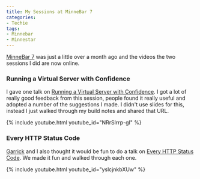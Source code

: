 ```yaml
---
title: My Sessions at MinneBar 7
categories:
- Techie
tags:
- Minnebar
- Minnestar
---
```


[MinneBar 7](http://wiki.minnestar.org/wiki/MinneBar_7) was just a little over a month ago and the videos the two sessions I did are now online.

### Running a Virtual Server with Confidence

I gave one talk on [Running a Virtual Server with Confidence](http://wiki.minnestar.org/wiki/Running_a_Virtual_Server_with_Confidence). I got a lot of really good feedback from this session, people found it really useful and adopted a number of the suggestions I made. I didn't use slides for this, instead I just walked through my build notes and shared that URL.

{% include youtube.html youtube_id="NRrSlrrp-gI" %}

### Every HTTP Status Code

[Garrick](http://garrickvanburen.com/) and I also thought it would be fun to do a talk on [Every HTTP Status Code](http://wiki.minnestar.org/wiki/Every_HTTP_Status_Code). We made it fun and walked through each one.

{% include youtube.html youtube_id="yslcjnkbXUw" %}

